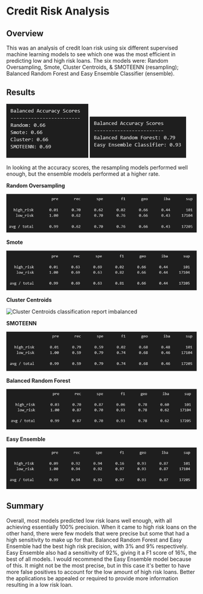 # Credit Risk Analysis

## **Overview**

This was an analysis of credit loan risk using six different supervised machine learning models to see which one was the most efficient in predicting low and high risk loans. The six models were: Random Oversampling, Smote, Cluster Centroids, & SMOTEENN (resampling); Balanced Random Forest and Easy Ensemble Classifier (ensemble).

## **Results**

![Resampling Accuracy Scores](https://github.com/Nacho567/Credit_Risk_Analysis/blob/f254a15f7da6fdea84cd191f39e2fd6e0d7c8307/Challenge_Code/Resources/resampling_acc_scores.PNG)
![Ensemble Accuracy Scores](https://github.com/Nacho567/Credit_Risk_Analysis/blob/f254a15f7da6fdea84cd191f39e2fd6e0d7c8307/Challenge_Code/Resources/ensemble_acc_scores.PNG)

In looking at the accuracy scores, the resampling models performed well enough, but the ensemble models performed at a higher rate.


**Random Oversampling**

![Random Oversampling classification report imbalanced](https://github.com/Nacho567/Credit_Risk_Analysis/blob/7b78686e35052e50fee528d7e68d7bb34fae45bf/Challenge_Code/Resources/random_over_classification.PNG)

**Smote**

![Smote classification report imbalanced](https://github.com/Nacho567/Credit_Risk_Analysis/blob/7b78686e35052e50fee528d7e68d7bb34fae45bf/Challenge_Code/Resources/smote_classification.PNG)

**Cluster Centroids**

![Cluster Centroids classification report imbalanced]()

**SMOTEENN**

![SMOTEENN classification report imbalanced](https://github.com/Nacho567/Credit_Risk_Analysis/blob/7b78686e35052e50fee528d7e68d7bb34fae45bf/Challenge_Code/Resources/SMOTEENN_classification.PNG)

**Balanced Random Forest**

![Balanced Random Forest classification report imbalanced](https://github.com/Nacho567/Credit_Risk_Analysis/blob/7b78686e35052e50fee528d7e68d7bb34fae45bf/Challenge_Code/Resources/Balanced_classification.PNG)

**Easy Ensemble**

![Easy Ensemble Classifier classification report imbalanced](https://github.com/Nacho567/Credit_Risk_Analysis/blob/7b78686e35052e50fee528d7e68d7bb34fae45bf/Challenge_Code/Resources/EEC_classification.PNG)


## **Summary**

Overall, most models predicted low risk loans well enough, with all achieving essentially 100% precision. When it came to high risk loans on the other hand, there were few models that were precise but some that had a high sensitivity to make up for that. Balanced Random Forest and Easy Ensemble had the best high risk precision, with 3% and 9% respectively. Easy Ensemble also had a sensitivity of 92%, giving it a F1 score of 16%, the best of all models. I would recommend the Easy Ensemble model because of this. It might not be the most precise, but in this case it's better to have more false positives to account for the low amount of high risk loans. Better the applications be appealed or required to provide more information resulting in a low risk loan.
